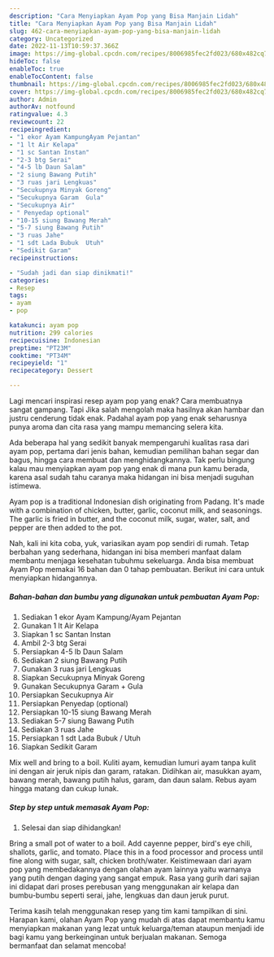 ```yaml
---
description: "Cara Menyiapkan Ayam Pop yang Bisa Manjain Lidah"
title: "Cara Menyiapkan Ayam Pop yang Bisa Manjain Lidah"
slug: 462-cara-menyiapkan-ayam-pop-yang-bisa-manjain-lidah
category: Uncategorized
date: 2022-11-13T10:59:37.366Z
image: https://img-global.cpcdn.com/recipes/8006985fec2fd023/680x482cq70/ayam-pop-foto-resep-utama.jpg
hideToc: false
enableToc: true
enableTocContent: false
thumbnail: https://img-global.cpcdn.com/recipes/8006985fec2fd023/680x482cq70/ayam-pop-foto-resep-utama.jpg
cover: https://img-global.cpcdn.com/recipes/8006985fec2fd023/680x482cq70/ayam-pop-foto-resep-utama.jpg
author: Admin
authorAv: notfound
ratingvalue: 4.3
reviewcount: 22
recipeingredient:
- "1 ekor Ayam KampungAyam Pejantan"
- "1 lt Air Kelapa"
- "1 sc Santan Instan"
- "2-3 btg Serai"
- "4-5 lb Daun Salam"
- "2 siung Bawang Putih"
- "3 ruas jari Lengkuas"
- "Secukupnya Minyak Goreng"
- "Secukupnya Garam  Gula"
- "Secukupnya Air"
- " Penyedap optional"
- "10-15 siung Bawang Merah"
- "5-7 siung Bawang Putih"
- "3 ruas Jahe"
- "1 sdt Lada Bubuk  Utuh"
- "Sedikit Garam"
recipeinstructions:

- "Sudah jadi dan siap dinikmati!"
categories:
- Resep
tags:
- ayam
- pop

katakunci: ayam pop 
nutrition: 299 calories
recipecuisine: Indonesian
preptime: "PT23M"
cooktime: "PT34M"
recipeyield: "1"
recipecategory: Dessert

---
```



Lagi mencari inspirasi resep ayam pop yang enak? Cara membuatnya sangat gampang. Tapi Jika salah mengolah maka hasilnya akan hambar dan justru cenderung tidak enak. Padahal ayam pop yang enak seharusnya punya aroma dan cita rasa yang mampu memancing selera kita.


Ada beberapa hal yang sedikit banyak mempengaruhi kualitas rasa dari ayam pop, pertama dari jenis bahan, kemudian pemilihan bahan segar dan bagus, hingga cara membuat dan menghidangkannya. Tak perlu bingung kalau mau menyiapkan ayam pop yang enak di mana pun kamu berada, karena asal sudah tahu caranya maka hidangan ini bisa menjadi suguhan istimewa.

Ayam pop is a traditional Indonesian dish originating from Padang. It&#39;s made with a combination of chicken, butter, garlic, coconut milk, and seasonings. The garlic is fried in butter, and the coconut milk, sugar, water, salt, and pepper are then added to the pot.


Nah, kali ini kita coba, yuk, variasikan ayam pop sendiri di rumah. Tetap berbahan yang sederhana, hidangan ini bisa memberi manfaat dalam membantu menjaga kesehatan tubuhmu sekeluarga. Anda bisa membuat Ayam Pop memakai 16 bahan dan 0 tahap pembuatan. Berikut ini cara untuk menyiapkan hidangannya.

<!--inarticleads1-->

##### Bahan-bahan dan bumbu yang digunakan untuk pembuatan Ayam Pop:

1. Sediakan 1 ekor Ayam Kampung/Ayam Pejantan
1. Gunakan 1 lt Air Kelapa
1. Siapkan 1 sc Santan Instan
1. Ambil 2-3 btg Serai
1. Persiapkan 4-5 lb Daun Salam
1. Sediakan 2 siung Bawang Putih
1. Gunakan 3 ruas jari Lengkuas
1. Siapkan Secukupnya Minyak Goreng
1. Gunakan Secukupnya Garam + Gula
1. Persiapkan Secukupnya Air
1. Persiapkan  Penyedap (optional)
1. Persiapkan 10-15 siung Bawang Merah
1. Sediakan 5-7 siung Bawang Putih
1. Sediakan 3 ruas Jahe
1. Persiapkan 1 sdt Lada Bubuk / Utuh
1. Siapkan Sedikit Garam


Mix well and bring to a boil. Kuliti ayam, kemudian lumuri ayam tanpa kulit ini dengan air jeruk nipis dan garam, ratakan. Didihkan air, masukkan ayam, bawang merah, bawang putih halus, garam, dan daun salam. Rebus ayam hingga matang dan cukup lunak. 

<!--inarticleads2-->

##### Step by step untuk memasak Ayam Pop:


1. Selesai dan siap dihidangkan!

Bring a small pot of water to a boil. Add cayenne pepper, bird&#39;s eye chili, shallots, garlic, and tomato. Place this in a food processor and process until fine along with sugar, salt, chicken broth/water. Keistimewaan dari ayam pop yang membedakannya dengan olahan ayam lainnya yaitu warnanya yang putih dengan daging yang sangat empuk. Rasa yang gurih dari sajian ini didapat dari proses perebusan yang menggunakan air kelapa dan bumbu-bumbu seperti serai, jahe, lengkuas dan daun jeruk purut. 

Terima kasih telah menggunakan resep yang tim kami tampilkan di sini. Harapan kami, olahan Ayam Pop yang mudah di atas dapat membantu kamu menyiapkan makanan yang lezat untuk keluarga/teman ataupun menjadi ide bagi kamu yang berkeinginan untuk berjualan makanan. Semoga bermanfaat dan selamat mencoba!
